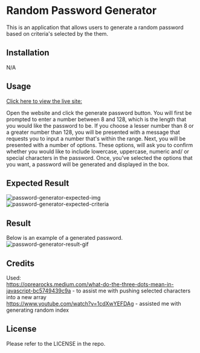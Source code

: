 # Random Password Generator
This is an application that allows users to generate a random password based on criteria's selected by the them.

## Installation
N/A

## Usage
[Click here to view the live site: ](https://wpena.github.io/password-generator/)

Open the website and click the generate password button. You will first be prompted to enter a number between 8 and 128, which is
the length that you would like the password to be. If you choose a lesser number than 8 or a greater number than 128, you will be
presented with a message that requests you to input a number that's within the range. Next, you will be presented with a number of options.
These options, will ask you to confirm whether you would like to include lowercase, uppercase, numeric and/ or special characters in the password.
Once, you've selected the options that you want, a password will be generated and displayed in the box.

## Expected Result
![password-generator-expected-img](https://github.com/wpena/password-generator/assets/38634790/f9a86cbd-a5c6-4bc0-b3c9-158144f97b7a)\
![password-generator-expected-criteria](https://github.com/wpena/password-generator/assets/38634790/e7bdeca9-7433-4aa8-b330-986440ea11d5)

## Result
Below is an example of a generated password.\
![password-generator-result-gif](https://github.com/wpena/password-generator/assets/38634790/906ff860-cec1-4796-863a-bc4d483c249e)

## Credits
Used:\
https://oprearocks.medium.com/what-do-the-three-dots-mean-in-javascript-bc5749439c9a - to assist me with pushing selected characters into a new array\
https://www.youtube.com/watch?v=1cdXwYEFDAg - assisted me with generating random index

## License
Please refer to the LICENSE in the repo.
